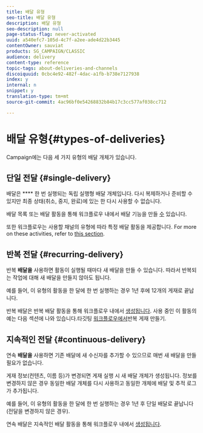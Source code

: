 ```yaml
---
title: 배달 유형
seo-title: 배달 유형
description: 배달 유형
seo-description: null
page-status-flag: never-activated
uuid: a540efc7-105d-4c7f-a2ee-ade4d22b3445
contentOwner: sauviat
products: SG_CAMPAIGN/CLASSIC
audience: delivery
content-type: reference
topic-tags: about-deliveries-and-channels
discoiquuid: 0cbc4e92-482f-4dac-a1fb-b738e7127938
index: y
internal: n
snippet: y
translation-type: tm+mt
source-git-commit: 4ac96bf0e54268832b84b17c3cc577af038cc712

---
```



# 배달 유형{#types-of-deliveries}

Campaign에는 다음 세 가지 유형의 배달 개체가 있습니다.

## 단일 전달 {#single-delivery}

배달은 **** 한 번 실행되는 독립 실행형 배달 개체입니다. 다시 복제하거나 준비할 수 있지만 최종 상태(취소, 중지, 완료)에 있는 한 다시 사용할 수 없습니다.

배달 목록 또는 배달 활동을 통해 워크플로우 내에서 배달 기능을 만들 [수](../../workflow/using/delivery.md) 있습니다.

또한 워크플로우는 사용할 채널의 유형에 따라 특정 배달 활동을 제공합니다. For more on these activities, refer to [this section](../../workflow/using/cross-channel-deliveries.md).

## 반복 전달 {#recurring-delivery}

반복 **배달을** 사용하면 활동이 실행될 때마다 새 배달을 만들 수 있습니다. 따라서 반복되는 작업에 대해 새 배달을 만들지 않아도 됩니다.

예를 들어, 이 유형의 활동을 한 달에 한 번 실행하는 경우 1년 후에 12개의 게재로 끝납니다.

반복 배달은 반복 배달 활동을 통해 워크플로우 내에서 [생성됩니다](../../workflow/using/recurring-delivery.md). 사용 중인 이 활동의 예는 다음 섹션에 나와 있습니다.타깃팅 [워크플로우에서](../../campaign/using/setting-up-marketing-campaigns.md#creating-a-recurring-delivery-in-a-targeting-workflow)반복 게재 만들기.

## 지속적인 전달 {#continuous-delivery}

연속 **배달을** 사용하면 기존 배달에 새 수신자를 추가할 수 있으므로 매번 새 배달을 만들 필요가 없습니다.

게재 정보(컨텐츠, 이름 등)가 변경되면 게재 실행 시 새 배달 개체가 생성됩니다. 정보를 변경하지 않은 경우 동일한 배달 개체를 다시 사용하고 동일한 개체에 배달 및 추적 로그가 추가됩니다.

예를 들어, 이 유형의 활동을 한 달에 한 번 실행하는 경우 1년 후 단일 배달로 끝납니다(전달을 변경하지 않은 경우).

연속 배달은 지속적인 배달 활동을 통해 워크플로우 내에서 [생성됩니다](../../workflow/using/continuous-delivery.md).
